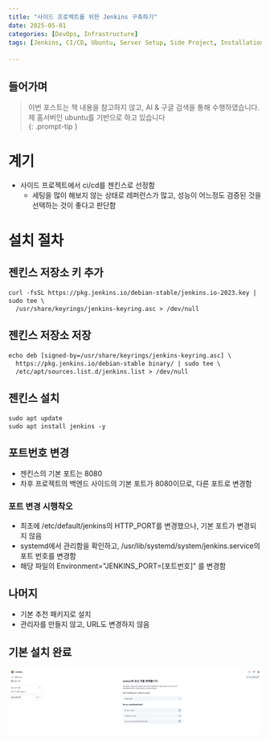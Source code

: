 ```yaml
---
title: "사이드 프로젝트를 위한 Jenkins 구축하기"
date: 2025-05-01
categories: [DevOps, Infrastructure]
tags: [Jenkins, CI/CD, Ubuntu, Server Setup, Side Project, Installation Guide]

---
```


## 들어가며
> 이번 포스트는 책 내용을 참고하지 않고, AI & 구글 검색을 통해 수행하였습니다.
> 제 홈서버인 ubuntu를 기반으로 하고 있습니다  
{: .prompt-tip }

# 계기
- 사이드 프로젝트에서 ci/cd를 젠킨스로 선정함
    - 세팅을 많이 해보지 않는 상태로 레퍼런스가 많고, 성능이 어느정도 검증된 것을 선택하는 것이 좋다고 판단함

# 설치 절차
## 젠킨스 저장소 키 추가
```
curl -fsSL https://pkg.jenkins.io/debian-stable/jenkins.io-2023.key | sudo tee \
  /usr/share/keyrings/jenkins-keyring.asc > /dev/null

```

## 젠킨스 저장소 저장
```
echo deb [signed-by=/usr/share/keyrings/jenkins-keyring.asc] \
  https://pkg.jenkins.io/debian-stable binary/ | sudo tee \
  /etc/apt/sources.list.d/jenkins.list > /dev/null

```

## 젠킨스 설치
```
sudo apt update
sudo apt install jenkins -y
```

## 포트번호 변경
- 젠킨스의 기본 포트는 8080
- 차후 프로젝트의 백엔드 사이드의 기본 포트가 8080이므로, 다른 포트로 변경함

### 포트 변경 시행착오
- 최초에 /etc/default/jenkins의 HTTP_PORT를 변경했으나, 기본 포트가 변경되지 않음
- systemd에서 관리함을 확인하고, /usr/lib/systemd/system/jenkins.service의 포트 번호를 변경함
- 해당 파일의 Environment="JENKINS_PORT=\[포트번호\]" 를 변경함

## 나머지
- 기본 추천 패키지로 설치
- 관리자를 만들지 않고, URL도 변경하지 않음

## 기본 설치 완료
![젠킨스 설치 완료](/assets/images/jenkins/jenkins1.png)